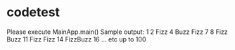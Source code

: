 # codetest
Please execute MainApp.main()
Sample output:
    1
    2
    Fizz
    4
    Buzz
    Fizz
    7
    8
    Fizz
    Buzz
    11
    Fizz
    Fizz
    14
    FizzBuzz
    16
    ... etc up to 100